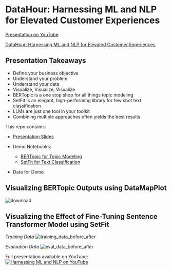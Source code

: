 # DataHour: Harnessing ML and NLP for Elevated Customer Experiences
[Presentation on YouTube](https://www.youtube.com/watch?v=_0LyvLoKt5Q)

[DataHour: Harnessing ML and NLP for Elevated Customer Experiences](https://datahack.analyticsvidhya.com/contest/datahour-harnessing-ml-and-nlp-for-elevated-customer-experiences/) 

## Presentation Takeaways
* Define your business objective
* Understand your problem
* Understand your data
* Visualize, Visualize, Visualize
* BERTopic is a one stop shop for all things topic modeling
* SetFit is an elegant, high-performing library for few shot text classification
* LLMs are just one tool in your toolkit
* Combining multiple approaches often yields the best results

This repo contains:
* [Presentation Slides](https://github.com/splevine/harnessing-nlp-cx-demo/blob/main/%5BPDF%5D%20Harnessing%20ML%20and%20NLP%20for%20Elevated%20Customer%20Experiences%20-%20Seth%20Levine%20-%20Analytics%20Vidhya%20DataHour%20-%202024-03-22.pdf)

* Demo Notebooks:
  * [BERTopic for Topic Modeling](https://github.com/splevine/harnessing-nlp-cx-demo/blob/main/notebooks/Topic_Modeling_with_BERTopic.ipynb)
  * [SetFit for Text Classification](https://github.com/splevine/harnessing-nlp-cx-demo/blob/main/notebooks/SetFit_Train_Classifier.ipynb)

* Data for Demo

## Visualizing BERTopic Outputs using DataMapPlot
![download](https://github.com/splevine/harnessing-nlp-cx-demo/assets/4715331/06be45b9-a8f7-485a-a6ec-f20ae478a407)


## Visualizing the Effect of Fine-Tuning Sentence Transformer Model using SetFit
*Training Data*
![training_data_before_after](https://github.com/splevine/harnessing-nlp-cx-demo/assets/4715331/c8cd9c6f-53c2-4922-ae46-12e8a57cc40c)


*Evaluation Data*
![eval_data_before_after](https://github.com/splevine/harnessing-nlp-cx-demo/assets/4715331/8b7dae07-d125-48a2-bb79-c41b0239d45b)

Full presentation available on YouTube:
[![Harnessing ML and NLP on YouTube](https://github.com/splevine/harnessing-nlp-cx-demo/assets/4715331/bee8223a-c345-4ce7-9074-da2f3484ffb0)](https://www.youtube.com/watch?v=_0LyvLoKt5Q)

